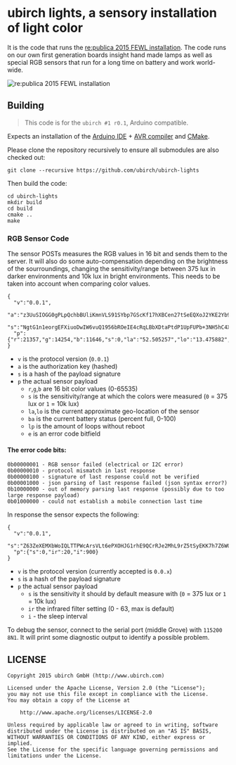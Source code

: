 # ubirch lights, a sensory installation of light color

It is the code that runs the [re:publica 2015 FEWL installation](https://www.facebook.com/findingeuropewithlights/). The
code runs on our own first generation boards insight hand made lamps as well as special RGB sensors
that run for a long time on battery and work world-wide.

![re:publica 2015 FEWL installation](https://scontent.ftxl1-1.fna.fbcdn.net/hphotos-xlt1/t31.0-8/11127043_928053903912202_2710786841221231166_o.jpg)

## Building

> This code is for the ```ubirch #1 r0.1```, Arduino compatible.

Expects an installation of the [Arduino IDE](https://www.arduino.cc/) + [AVR compiler](https://github.com/osx-cross/homebrew-avr/)
and [CMake](https://cmake.org/).

Please clone the repository recursively to ensure all submodules are also checked out:
```
git clone --recursive https://github.com/ubirch/ubirch-lights
```

Then build the code:
```
cd ubirch-lights
mkdir build
cd build
cmake ..
make
```

### RGB Sensor Code

The sensor POSTs measures the RGB values in 16 bit and sends them to the server. It will also do
some auto-compensation depending on the brightness of the sourroundings, changing the sensitivity/range
between 375 lux in darker environments and 10k lux in bright environments. This needs to be taken
into account when comparing color values.

```
{
  "v":"0.0.1",
  "a":"z3UuSIOGG0gPLpQchbBUliKmnVLS91SYbp7GScKf17hXBCen27tSeEQXoJ2YKE2Yb9IHbLU6Ctmy88/W3ImP0w==",
  "s":"NgtG1n1eorgEFXiuoDwIW6vuQ1956bROeIE4cRqLBbXDtaPtdP1UpFUPb+3NH5hC4XOm1ZjvxFQAueGn7QKrSA==",
  "p":{"r":21357,"g":14254,"b":11646,"s":0,"la":"52.505257","lo":"13.475882","ba":100,"lp":1,"e":0}
}
```

- ```v``` is the protocol version (```0.0.1```)
- ```a``` is the authorization key (hashed)
- ```s``` is a hash of the payload signature
- ```p``` the actual sensor payload
  - ```r```,```g```,```b``` are 16 bit color values (0-65535)
  - ```s``` is the sensitivity/range at which the colors were measured (```0``` = 375 lux or ```1``` = 10k lux)
  - ```la```,```lo``` is the current approximate geo-location of the sensor
  - ```ba``` is the current battery status (percent full, 0-100)
  - ```lp``` is the amount of loops without reboot
  - ```e``` is an error code bitfield

#### The error code bits:
```
0b00000001 - RGB sensor failed (electrical or I2C error)
0b00000010 - protocol mismatch in last response
0b00000100 - signature of last response could not be verified
0b00001000 - json parsing of last response failed (json syntax error?)
0b10000000 - out of memory parsing last response (possibly due to too large response payload)
0b01000000 - could not establish a mobile connection last time
```

In response the sensor expects the following:

```
{
  "v":"0.0.1",
  "s":"Z63ZeXEMXbWoIQLTTPWcArsVLt6ePXOHJG1rhE9QCrRJe2MhL9rZ5tSyEKK7h7Z6W07IFknzaiL84uKdUWjy4g==",
  "p":{"s":0,"ir":20,"i":900}
}
```

- ```v``` is the protocol version (currently accepted is ```0.0.x```)
- ```s``` is a hash of the payload signature
- ```p``` the actual sensor payload
  - ```s``` is the sensitivity it should by default measure with (```0``` = 375 lux or ```1``` = 10k lux)
  - ```ir``` the infrared filter setting (0 - 63, max is default)
  - ``i`` - the sleep interval

To debug the sensor, connect to the serial port (middle Grove) with ```115200 8N1```. It will
print some diagnostic output to identify a possible problem.


## LICENSE

    Copyright 2015 ubirch GmbH (http://www.ubirch.com)

    Licensed under the Apache License, Version 2.0 (the "License");
    you may not use this file except in compliance with the License.
    You may obtain a copy of the License at

        http://www.apache.org/licenses/LICENSE-2.0

    Unless required by applicable law or agreed to in writing, software
    distributed under the License is distributed on an "AS IS" BASIS,
    WITHOUT WARRANTIES OR CONDITIONS OF ANY KIND, either express or implied.
    See the License for the specific language governing permissions and
    limitations under the License.
